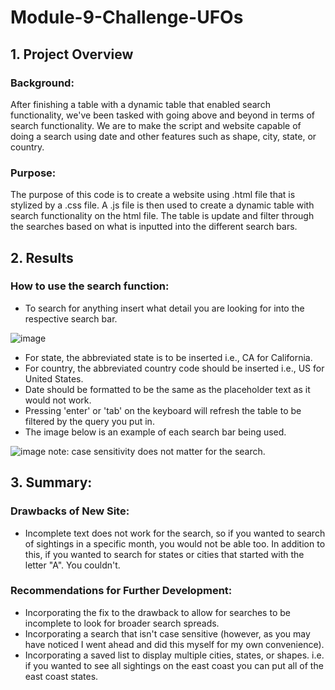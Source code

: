 # Module-9-Challenge-UFOs
## 1. Project Overview
### Background:
After finishing a table with a dynamic table that enabled search functionality, we've been tasked with going above and beyond in terms of search functionality. We are to make the script and website capable of doing a search using date and other features such as shape, city, state, or country.
### Purpose:
The purpose of this code is to create a website using .html file that is stylized by a .css file. A .js file is then used to create a dynamic table with search functionality on the html file. The table is update and filter through the searches based on what is inputted into the different search bars.
## 2. Results
### How to use the search function:
- To search for anything insert what detail you are looking for into the respective search bar.

![image](https://user-images.githubusercontent.com/71575748/157641872-6134d422-9f29-4d1d-ba8a-3ce51b716ded.png)

- For state, the abbreviated state is to be inserted i.e., CA for California.
- For country, the abbreviated country code should be inserted i.e., US for United States.
- Date should be formatted to be the same as the placeholder text as it would not work.
- Pressing 'enter' or 'tab' on the keyboard will refresh the table to be filtered by the query you put in.
- The image below is an example of each search bar being used.

![image](https://user-images.githubusercontent.com/71575748/157641649-7f38a0b7-dfb1-4bd0-b592-76a69915da97.png)
note: case sensitivity does not matter for the search.

## 3. Summary:
### Drawbacks of New Site:
- Incomplete text does not work for the search, so if you wanted to search of sightings in a specific month, you would not be able too. In addition to this, if you wanted to search for states or cities that started with the letter "A". You couldn't.
### Recommendations for Further Development:
- Incorporating the fix to the drawback to allow for searches to be incomplete to look for broader search spreads.
- Incorporating a search that isn't case sensitive (however, as you may have noticed I went ahead and did this myself for my own convenience).
- Incorporating a saved list to display multiple cities, states, or shapes. i.e. if you wanted to see all sightings on the east coast you can put all of the east coast states.
